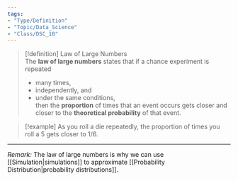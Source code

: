 ```yaml
---  
tags:  
- "Type/Definition"  
- "Topic/Data_Science"  
- "Class/DSC_10"  
---  
```

  
> [!definition] Law of Large Numbers  
> The **law of large numbers** states that if a chance experiment is repeated  
> - many times,  
> - independently, and  
> - under the same conditions,  
> then the **proportion** of times that an event occurs gets closer and closer to the **theoretical probability** of that event.  
  
> [!example] As you roll a die repeatedly, the proportion of times you roll a 5 gets closer to 1/6.  
  
---  
  
*Remark:* The law of large numbers is why we can use [[Simulation|simulations]] to approximate [[Probability Distribution|probability distributions]].  
